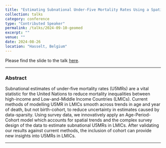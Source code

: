 ```yaml
---
title: "Estimating Subnational Under-Five Mortality Rates Using a Spatio-Temporal Age-Period-Cohort Model"
collection: talks
category: conference
type: "Contributed Speaker"
permalink: /talks/2024-09-10-geomed
excerpt: ""
venue: ""
date: 2024-08-26
location: "Hasselt, Belgium"
---
```


Please find the slide to the talk [here](../files/ISEE_2024.pdf).

------------------------------------------------------------------------

### Abstract 

Subnational estimates of under-five mortality rates (U5MRs) are a vital statistic for the United Nations to reduce mortality inequalities between high-income and Low-and-Middle Income Countries (LMICs). Current methods of modelling U5MR in LMICs smooth across trends in age and year of death, but not birth-cohort, to reduce uncertainty in estimates caused by data-sparsity. Using survey data, we innovatively apply an Age-Period-Cohort model which accounts for spatial trends and the complex survey design of the data to estimate subnational U5MRs in LMICs. After validating our results against current methods, the inclusion of cohort can provide new insights into U5MRs in LMICs.


------------------------------------------------------------------------


